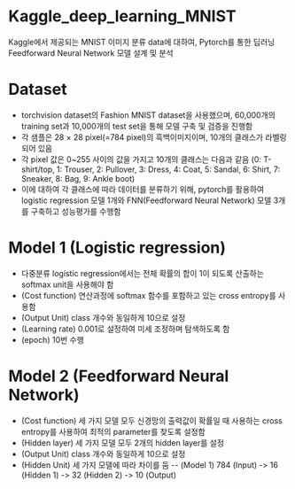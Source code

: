 # Kaggle_deep_learning_MNIST
Kaggle에서 제공되는 MNIST 이미지 분류 data에 대하여, Pytorch를 통한 딥러닝 Feedforward Neural Network 모델 설계 및 분석


# Dataset
- torchvision dataset의 Fashion MNIST dataset을 사용했으며, 60,000개의 training set과 10,000개의 test set을 통해 모델 구축 및 검증을 진행함
- 각 샘플은 28 × 28 pixel(=784 pixel)의 흑백이미지이며, 10개의 클래스가 라벨링되어 있음
- 각 pixel 값은 0~255 사이의 값을 가지고 10개의 클래스는 다음과 같음 (0: T-shirt/top, 1: Trouser, 2: Pullover, 3: Dress, 4: Coat, 5: Sandal, 6: Shirt, 7: Sneaker, 8: Bag, 9: Ankle boot)
- 이에 대하여 각 클래스에 따라 데이터를 분류하기 위해, pytorch를 활용하여 logistic regression 모델 1개와 FNN(Feedforward Neural Network) 모델 3개를 구축하고 성능평가를 수행함


# Model 1 (Logistic regression)
- 다중분류 logistic regression에서는 전체 확률의 합이 1이 되도록 산출하는 softmax unit을 사용해야 함
- (Cost function) 연산과정에 softmax 함수를 포함하고 있는 cross entropy를 사용함
- (Output Unit) class 개수와 동일하게 10으로 설정
- (Learning rate) 0.001로 설정하여 미세 조정하며 탐색하도록 함
- (epoch) 10번 수행


# Model 2 (Feedforward Neural Network)
- (Cost function) 세 가지 모델 모두 신경망의 출력값이 확률일 때 사용하는 cross entropy를 사용하여 최적의 parameter를 찾도록 설정함
- (Hidden layer) 세 가지 모델 모두 2개의 hidden layer를 설정
- (Output Unit) class 개수와 동일하게 10으로 설정
- (Hidden Unit) 세 가지 모델에 따라 차이를 둠
-- (Model 1) 784 (Input) -> 16 (Hidden 1) -> 32 (Hidden 2) -> 10 (Output)
